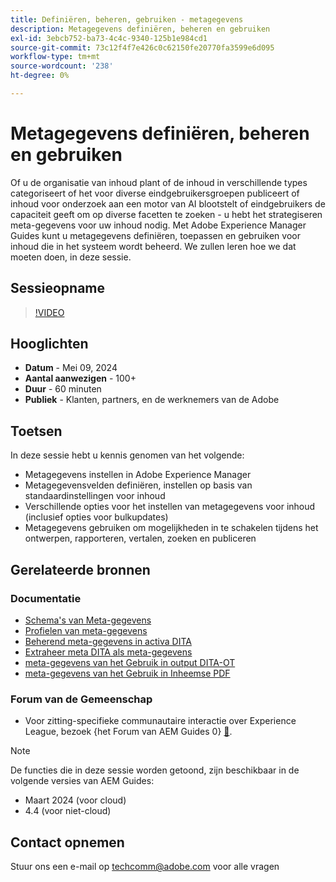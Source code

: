 ```yaml
---
title: Definiëren, beheren, gebruiken - metagegevens
description: Metagegevens definiëren, beheren en gebruiken
exl-id: 3ebcb752-ba73-4c4c-9340-125b1e984cd1
source-git-commit: 73c12f4f7e426c0c62150fe20770fa3599e6d095
workflow-type: tm+mt
source-wordcount: '238'
ht-degree: 0%

---
```


# Metagegevens definiëren, beheren en gebruiken

Of u de organisatie van inhoud plant of de inhoud in verschillende types categoriseert of het voor diverse eindgebruikersgroepen publiceert of inhoud voor onderzoek aan een motor van AI blootstelt of eindgebruikers de capaciteit geeft om op diverse facetten te zoeken - u hebt het strategiseren meta-gegevens voor uw inhoud nodig.
Met Adobe Experience Manager Guides kunt u metagegevens definiëren, toepassen en gebruiken voor inhoud die in het systeem wordt beheerd. We zullen leren hoe we dat moeten doen, in deze sessie.


## Sessieopname

>[!VIDEO](https://video.tv.adobe.com/v/3429088/asset-metadata-guides-metadata-aem-guides?quality=12&learn=on)


## Hooglichten

- **Datum** - Mei 09, 2024
- **Aantal aanwezigen** - 100+
- **Duur** - 60 minuten
- **Publiek** - Klanten, partners, en de werknemers van de Adobe

## Toetsen

In deze sessie hebt u kennis genomen van het volgende:
- Metagegevens instellen in Adobe Experience Manager
- Metagegevensvelden definiëren, instellen op basis van standaardinstellingen voor inhoud
- Verschillende opties voor het instellen van metagegevens voor inhoud (inclusief opties voor bulkupdates)
- Metagegevens gebruiken om mogelijkheden in te schakelen tijdens het ontwerpen, rapporteren, vertalen, zoeken en publiceren


## Gerelateerde bronnen

### Documentatie

- [ Schema&#39;s van Meta-gegevens ](https://experienceleague.adobe.com/nl/docs/experience-manager-cloud-service/content/assets/manage/metadata-schemas)
- [ Profielen van meta-gegevens ](https://experienceleague.adobe.com/nl/docs/experience-manager-cloud-service/content/assets/manage/metadata-profiles)
- [ Beherend meta-gegevens in activa DITA ](https://experienceleague.adobe.com/nl/docs/experience-manager-guides/using/knowledge-base/kb-articles/authoring/reports/manage-metadata)
- [ Extraheer meta DITA als meta-gegevens ](https://experienceleague.adobe.com/nl/docs/experience-manager-guides/using/install-guide/cs-ig/aem-asset-search-cs/conf-dita-search#id192SF0G10YK)
- [ meta-gegevens van het Gebruik in output DITA-OT ](https://experienceleague.adobe.com/nl/docs/experience-manager-guides/using/install-guide/on-prem-ig/output-gen-config/conf-output-generation#id191LF0U0TY4)
- [ meta-gegevens van het Gebruik in Inheemse PDF ](https://experienceleague.adobe.com/nl/docs/experience-manager-guides/using/user-guide/output-gen/web-editor/native-pdf-web-editor#native-pdf-publishing)


### Forum van de Gemeenschap

- Voor zitting-specifieke communautaire interactie over Experience League, bezoek {het Forum van AEM Guides 0} [&#128279;](https://experienceleaguecommunities.adobe.com/t5/experience-manager-guides/bd-p/xml-documentation-discussions).


>[!NOTE]
>
> De functies die in deze sessie worden getoond, zijn beschikbaar in de volgende versies van AEM Guides:
> - Maart 2024 (voor cloud)
> - 4.4 (voor niet-cloud)



## Contact opnemen

Stuur ons een e-mail op <techcomm@adobe.com> voor alle vragen
